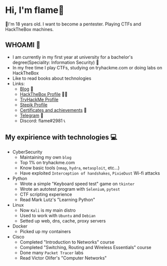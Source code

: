 # Hi, I'm flame👋

🏁I'm 18 years old. I want to become a pentester. Playing CTFs and HackTheBox machines.

## WHOAMI 🤙

* I am currently in my first year at university for a bachelor's degree(Speciality: Information Security) 📝
* In my free time I play CTFs, studying on tryhackme.com or doing labs on HackTheBox
* Like to read books about technologies
* Links:
  * [Blog](https://vflame6.github.io/) 💎
  * [HackTheBox Profile](https://app.hackthebox.com/profile/973692) 👨‍💻
  * [TryHackMe Profile](https://tryhackme.com/p/vflamie)
  * [Stepik Profile](https://stepik.org/users/349814193)
  * [Certificates and achievements](https://github.com/MaxRadaev/Resume) 💪
  * [Telegram](https://t.me/xv1oa) 📲
  * Discord: flame#2981 📞

## My expirience with technologies 💻

* CyberSecurity
  * Maintaining my own `blog`
  * Top 1% on tryhackme.com
  * Know basic tools (`nmap`, `hydra`, `metasploit`, etc...)
  * Have exploited `Interception of handshakes`, `PixieDust` Wi-fi attacks
* Python
  * Wrote a simple "Keyboard speed test" game on `tkinter`
  * Wrote an autotest program with `Selenium`, `pytest`
  * CTF scripting experience
  * Read Mark Lutz's "Learning Python"
* Linux
  * Now `Kali` is my main distro
  * Used to work with `Ubuntu` and `Debian`
  * Setted up web, dns, cache, proxy servers
* Docker
  * Picked up my containers
* Cisco
  * Completed "Introduction to Networks" course
  * Completed "Switching, Routing and Wireless Essentials" course
  * Done many `Packet Tracer` labs
  * Read Victor Olifer's "Computer Networks"
